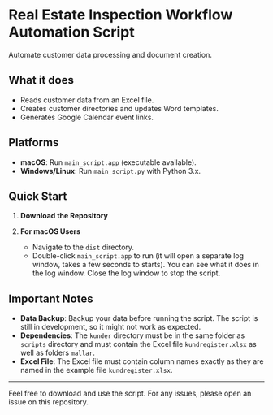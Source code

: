 # Real Estate Inspection Workflow Automation Script

Automate customer data processing and document creation.

## What it does

- Reads customer data from an Excel file.
- Creates customer directories and updates Word templates.
- Generates Google Calendar event links.

## Platforms

- **macOS**: Run `main_script.app` (executable available).
- **Windows/Linux**: Run `main_script.py` with Python 3.x.

## Quick Start

1. **Download the Repository**

2. **For macOS Users**

   - Navigate to the `dist` directory.
   - Double-click `main_script.app` to run (it will open a separate log window, takes a few seconds to starts). You can see what it does in the log window. Close the log window to stop the script.

## Important Notes

- **Data Backup**: Backup your data before running the script. The script is still in development, so it might not work as expected.
- **Dependencies**: The `kunder` directory must be in the same folder as `scripts` directory and must contain the Excel file `kundregister.xlsx` as well as folders `mallar`.
- **Excel File**: The Excel file must contain column names exactly as they are named in the example file `kundregister.xlsx`.
---

Feel free to download and use the script. For any issues, please open an issue on this repository.

